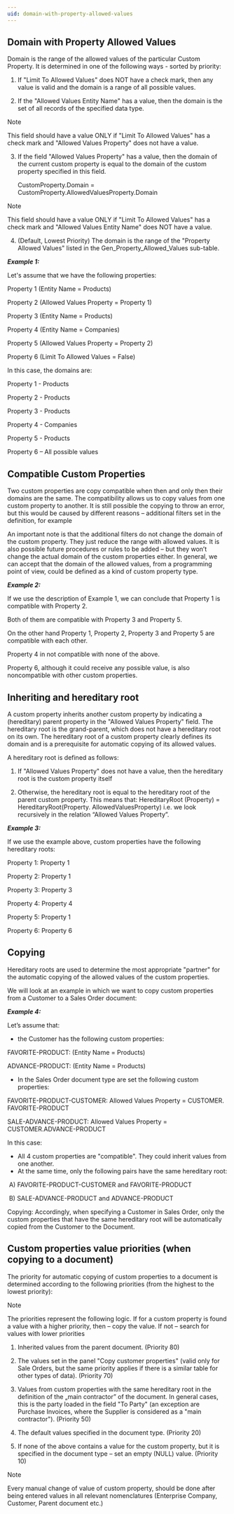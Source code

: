 ```yaml
---
uid: domain-with-property-allowed-values
---
```


## Domain with Property Allowed Values

Domain is the range of the allowed values of the particular Custom Property. It is determined in one of the following ways - sorted by priority:

1. If "Limit To Allowed Values" does NOT have a check mark, then any value is valid and the domain is a range of all possible values.

2. If the "Allowed Values Entity Name" has a value, then the domain is the set of all records of the specified data type.

   

>[!Note]
>This field should have a value ONLY if "Limit To Allowed Values" has a check mark and "Allowed Values Property" does not have a value.

3. If the field "Allowed Values Property" has a value, then the domain of the current custom property is equal to the domain of the custom property specified in this field.

   CustomProperty.Domain = CustomProperty.AllowedValuesProperty.Domain

   

>[!Note]
>This field should have a value ONLY if "Limit To Allowed Values" has a check mark and "Allowed Values Entity Name" does NOT have a value.

4. (Default, Lowest Priority) The domain is the range of the "Property Allowed Values" listed in the Gen_Property_Allowed_Values sub-table.

   

***Example 1:***

Let's assume that we have the following properties:

Property 1 (Entity Name = Products)

Property 2 (Allowed Values Property = Property 1)

Property 3 (Entity Name = Products)

Property 4 (Entity Name = Companies)

Property 5 (Allowed Values Property = Property 2)

Property 6 (Limit To Allowed Values = False)



In this case, the domains are:

Property 1 - Products

Property 2 - Products

Property 3 - Products

Property 4 - Companies

Property 5 - Products

Property 6 – All possible values

## Compatible Custom Properties

Two custom properties are copy compatible when then and only then their domains are the same. The compatibility allows us to copy values from one custom property to another. It is still possible the copying to throw an error, but this would be caused by different reasons – additional filters set in the definition, for example

An important note is that the additional filters do not change the domain of the custom property. They just reduce the range with allowed values. It is also possible future procedures or rules to be added – but they won’t change the actual domain of the custom properties either. In general, we can accept that the domain of the allowed values, from a programming point of view, could be defined as a kind of custom property type.

***Example 2:***

If we use the description of Example 1, we can conclude that Property 1 is compatible with Property 2.

Both of them are compatible with Property 3 and Property 5.

On the other hand Property 1, Property 2, Property 3 and Property 5 are compatible with each other.

Property 4 in not compatible with none of the above.

Property 6, although it could receive any possible value, is also noncompatible with other custom properties.

## Inheriting and hereditary root

 A custom property inherits another custom property by indicating a (hereditary) parent property in the "Allowed Values Property" field. The hereditary root is the grand-parent, which does not have a hereditary root on its own. The hereditary root of a custom property clearly defines its domain and is a prerequisite for automatic copying of its allowed values.

A hereditary root is defined as follows:

1. If "Allowed Values Property" does not have a value, then the hereditary root is the custom property itself

2. Otherwise, the hereditary root is equal to the hereditary root of the parent custom property.
   This means that:
   HereditaryRoot (Property) = HereditaryRoot(Property. AllowedValuesProperty)
   i.e. we look recursively in the relation “Allowed Values Property”.

   

***Example 3:***

If we use the example above, custom properties have the following hereditary roots:

Property 1: Property 1

Property 2: Property 1

Property 3: Property 3

Property 4: Property 4

Property 5: Property 1

Property 6: Property 6

## Copying

Hereditary roots are used to determine the most appropriate "partner" for the automatic copying of the allowed values of the custom properties.

We will look at an example in which we want to copy custom properties from a Customer to a Sales Order document:

***Example 4:*** 

Let’s assume that:

- the Customer has the following custom properties:

FAVORITE-PRODUCT: (Entity Name = Products)

ADVANCE-PRODUCT: (Entity Name = Products)

- In the Sales Order document type are set the following custom properties:

FAVORITE-PRODUCT-CUSTOMER: Allowed Values Property = CUSTOMER. FAVORITE-PRODUCT

SALE-ADVANCE-PRODUCT: Allowed Values Property = CUSTOMER.ADVANCE-PRODUCT



In this case:

- All 4 custom properties are "compatible". They could inherit values from one another.
- At the same time, only the following pairs have the same hereditary root:

​    A) FAVORITE-PRODUCT-CUSTOMER and FAVORITE-PRODUCT

​    B) SALE-ADVANCE-PRODUCT and ADVANCE-PRODUCT

Copying: Accordingly, when specifying a Customer in Sales Order, only the custom properties that have the same hereditary root will be automatically copied from the Customer to the Document.

## Custom properties value priorities (when copying to a document)

The priority for automatic copying of custom properties to a document is determined according to the following priorities (from the highest to the lowest priority):



>[!Note]
>The priorities represent the following logic. If for a custom property is found a value with a higher priority, then – copy the value. If not – search for values with lower priorities

1. Inherited values from the parent document. (Priority 80)

1. The values set in the panel "Copy customer properties" (valid only for Sale Orders, but the same priority applies if there is a similar table for other types of data). (Priority 70)

1. Values from custom properties with the same hereditary root in the definition of the „main contractor” of the document. In general cases, this is the party loaded in the field "To Party" (an exception are Purchase Invoices, where the Supplier is considered as a "main contractor"). (Priority 50)

1. The default values specified in the document type. (Priority 20)

1. If none of the above contains a value for the custom property, but it is specified in the document type – set an empty (NULL) value. (Priority 10)



>[!Note]
>Every manual change of value of custom property, should be done after being entered values in all relevant nomenclatures (Enterprise Company, Customer, Parent document etc.)
